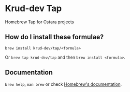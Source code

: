 # Krud-dev Tap

Homebrew Tap for Ostara projects

## How do I install these formulae?

`brew install krud-dev/tap/<formula>`

Or `brew tap krud-dev/tap` and then `brew install <formula>`.

## Documentation

`brew help`, `man brew` or check [Homebrew's documentation](https://docs.brew.sh).